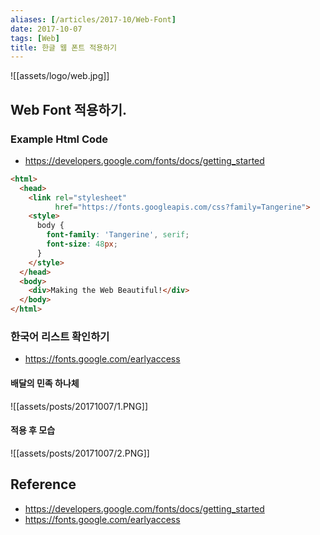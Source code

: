 ```yaml
---
aliases: [/articles/2017-10/Web-Font]
date: 2017-10-07
tags: [Web]
title: 한글 웹 폰트 적용하기
---
```


![[assets/logo/web.jpg]]

## Web Font 적용하기.
### Example Html Code
- <https://developers.google.com/fonts/docs/getting_started>

```html
<html>
  <head>
    <link rel="stylesheet"
          href="https://fonts.googleapis.com/css?family=Tangerine">
    <style>
      body {
        font-family: 'Tangerine', serif;
        font-size: 48px;
      }
    </style>
  </head>
  <body>
    <div>Making the Web Beautiful!</div>
  </body>
</html>
```

### 한국어 리스트 확인하기
- <https://fonts.google.com/earlyaccess>

#### 배달의 민족 하나체
![[assets/posts/20171007/1.PNG]]

#### 적용 후 모습
![[assets/posts/20171007/2.PNG]]



## Reference
- <https://developers.google.com/fonts/docs/getting_started>
- <https://fonts.google.com/earlyaccess>
